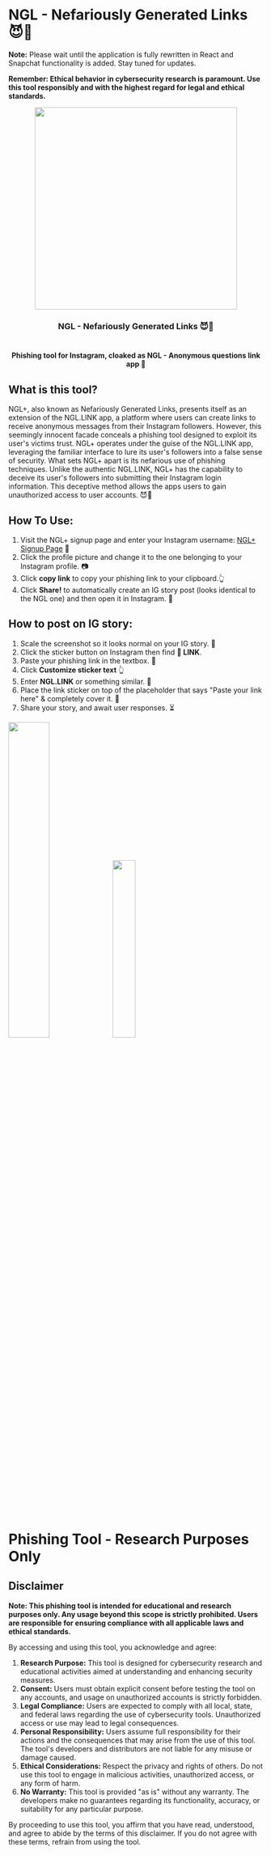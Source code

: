 # NGL - Nefariously Generated Links 😈🔗

**Note:** Please wait until the application is fully rewritten in React and Snapchat functionality is added. Stay tuned for updates.

**Remember: Ethical behavior in cybersecurity research is paramount. Use this tool responsibly and with the highest regard for legal and ethical standards.**

<p align="center">
  <img width="400px" src="https://raw.githubusercontent.com/gsrhax/NGL-Not-Good-Links/main/imgs/ngl-phish.png"/>
</p>

<h3 align="center">
  <strong>NGL - Nefariously Generated Links 😈🔗</strong><br/><br>
  <h4 align="center">Phishing tool for Instagram, cloaked as NGL - Anonymous questions link app 😬</h4>
</h3>

## What is this tool?

NGL+, also known as Nefariously Generated Links, presents itself as an extension of the NGL.LINK app, a platform where users can create links to receive anonymous messages from their Instagram followers. However, this seemingly innocent facade conceals a phishing tool designed to exploit its user's victims trust. NGL+ operates under the guise of the NGL.LINK app, leveraging the familiar interface to lure its user's followers into a false sense of security. What sets NGL+ apart is its nefarious use of phishing techniques. Unlike the authentic NGL.LINK, NGL+ has the capability to deceive its user's followers into submitting their Instagram login information. This deceptive method allows the apps users to gain unauthorized access to user accounts. 😈🔗

## How To Use:

1. Visit the NGL+ signup page and enter your Instagram username: [NGL+ Signup Page](https://ngliink.web.app/signup.html) 🔗
2. Click the profile picture and change it to the one belonging to your Instagram profile. 📷
3. Click **copy link** to copy your phishing link to your clipboard.👆
4. Click **Share!** to automatically create an IG story post (looks identical to the NGL one) and then open it in Instagram. 📸

## How to post on IG story:

1. Scale the screenshot so it looks normal on your IG story. 🤏
2. Click the sticker button on Instagram then find **🔗 LINK**.
3. Paste your phishing link in the textbox. 📝
4. Click **Customize sticker text** 👆
5. Enter **NGL.LINK** or something similar. 🔗
6. Place the link sticker on top of the placeholder that says "Paste your link here" & completely cover it. 🙌
7. Share your story, and await user responses. ⏳

<p align="left">
  <img width="40%" src="https://raw.githubusercontent.com/gsrhax/NGL-Nefariously-Generated-Links/main/imgs/screenshot.jpg"/>
  <img width="30%" src="https://github.com/gsrhax/NGL-Nefariously-Generated-Links/blob/main/imgs/launcher.jpg"/>
</p>

# Phishing Tool - Research Purposes Only

## Disclaimer

**Note: This phishing tool is intended for educational and research purposes only. Any usage beyond this scope is strictly prohibited. Users are responsible for ensuring compliance with all applicable laws and ethical standards.**

By accessing and using this tool, you acknowledge and agree:

1. **Research Purpose:** This tool is designed for cybersecurity research and educational activities aimed at understanding and enhancing security measures.
2. **Consent:** Users must obtain explicit consent before testing the tool on any accounts, and usage on unauthorized accounts is strictly forbidden.
3. **Legal Compliance:** Users are expected to comply with all local, state, and federal laws regarding the use of cybersecurity tools. Unauthorized access or use may lead to legal consequences.
4. **Personal Responsibility:** Users assume full responsibility for their actions and the consequences that may arise from the use of this tool. The tool's developers and distributors are not liable for any misuse or damage caused.
5. **Ethical Considerations:** Respect the privacy and rights of others. Do not use this tool to engage in malicious activities, unauthorized access, or any form of harm.
6. **No Warranty:** This tool is provided "as is" without any warranty. The developers make no guarantees regarding its functionality, accuracy, or suitability for any particular purpose.

By proceeding to use this tool, you affirm that you have read, understood, and agree to abide by the terms of this disclaimer. If you do not agree with these terms, refrain from using the tool.
